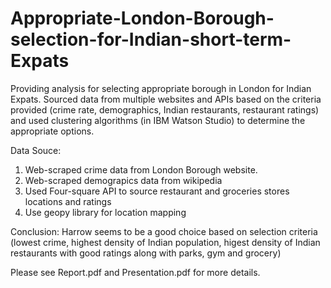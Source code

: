 # Appropriate-London-Borough-selection-for-Indian-short-term-Expats
Providing analysis for selecting appropriate borough in London for Indian Expats. Sourced data from multiple websites and APIs based on the criteria provided (crime rate, demographics, Indian restaurants, restaurant ratings) and used clustering algorithms (in IBM Watson Studio) to determine the appropriate options.

Data Souce:
1. Web-scraped crime data from London Borough website. 
2. Web-scraped demograpics data from wikipedia
3. Used Four-square API to source restaurant and groceries stores locations and ratings
4. Use geopy library for location mapping

Conclusion: Harrow seems to be a good choice based on selection criteria (lowest crime, highest density of Indian population, higest density of Indian restaurants with good ratings along with parks, gym and grocery)

Please see Report.pdf and Presentation.pdf for more details.
